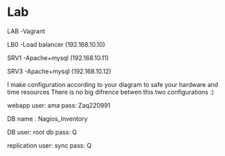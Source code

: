 Lab
===

LAB -Vagrant

LB0 -Load balancer (192.168.10.10)

SRV1 -Apache+mysql (192.168.10.11)

SRV3 -Apache+mysql (192.168.10.12)

I make configuration according to your diagram to safe your hardware and time resources
There is no big difrence betwen this two configurations :)

webapp user: ama
pass: Zaq220991

DB name : Nagios_Inventory

DB user: root
db pass: Q

replication user: sync
pass: Q
